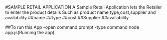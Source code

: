 #SAMPLE RETAIL APPLICATION
A Sample Retail Application lets the Retailer to enter the product details Such as product name,type,cost,supplier and availability
##name
##type
##cost
##Supplier
##availability

##To run this App
-open command prompt
-type command node app.js(Running the app)

